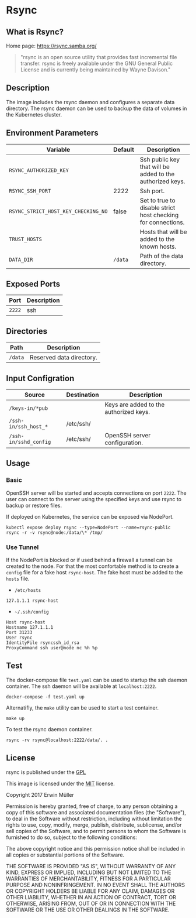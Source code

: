 # Rsync

## What is Rsync?

Home page: https://rsync.samba.org/

> "rsync is an open source utility that provides fast incremental file transfer. rsync is freely available under the GNU General Public License and is currently being maintained by Wayne Davison."

## Description

The image includes the rsync daemon and configures a separate data directory. The rsync daemon can be used to backup the data of volumes in the Kubernetes cluster.

## Environment Parameters

| Variable | Default | Description |
| ------------- | ------------- | ----- |
| `RSYNC_AUTHORIZED_KEY` | | Ssh public key that will be added to the authorized keys. |
| `RSYNC_SSH_PORT` | 2222 | Ssh port. |
| `RSYNC_STRICT_HOST_KEY_CHECKING_NO` | false | Set to true to disable strict host checking for connections. |
| `TRUST_HOSTS` | | Hosts that will be added to the known hosts. |
| `DATA_DIR` | `/data` | Path of the data directory. |

## Exposed Ports

| Port | Description |
| ----- | ----- |
| `2222`  | ssh |

## Directories

| Path | Description |
| ------------- | ----- |
| `/data` | Reserved data directory. |

## Input Configration

| Source | Destination | Description |
| ------------- | ------------- | ----- |
| `/keys-in/*pub` |  | Keys are added to the authorized keys. |
| `/ssh-in/ssh_host_*` | /etc/ssh/ |  |
| `/ssh-in/sshd_config` | /etc/ssh/ | OpenSSH server configuration. |

## Usage

### Basic

OpenSSH server will be started and accepts connections on port `2222`. The user can connect to the server using the specified keys and use rsync to backup or restore files.

If deployed on Kubernetes, the service can be exposed via NodePort.

```
kubectl expose deploy rsync --type=NodePort --name=rsync-public
rsync -r -v rsync@node:/data/\* /tmp/
```

### Use Tunnel

If the NodePort is blocked or if used behind a firewall a tunnel can be created to the node. For that the most confortable method is to create a `config` file for a fake host `rsync-host`. The fake host must be added to the `hosts` file.

* `/etc/hosts`

```
127.1.1.1 rsync-host
```

* `~/.ssh/config`

```
Host rsync-host
Hostname 127.1.1.1
Port 31233
User rsync
IdentityFile rsyncssh_id_rsa
ProxyCommand ssh user@node nc %h %p
```

## Test

The docker-compose file `test.yaml` can be used to startup the ssh daemon container. The ssh daemon will be available at `localhost:2222`.

```
docker-compose -f test.yaml up
```

Alternatifly, the `make` utility can be used to start a test container.

```
make up
```

To test the rsync daemon container.

```
rsync -rv rsync@localhost:2222/data/. .
```

## License

rsync is published under the [GPL](https://rsync.samba.org/GPL.html)

This image is licensed under the [MIT](https://opensource.org/licenses/MIT) license.

Copyright 2017 Erwin Müller

Permission is hereby granted, free of charge, to any person obtaining a copy of this software and associated documentation files (the "Software"), to deal in the Software without restriction, including without limitation the rights to use, copy, modify, merge, publish, distribute, sublicense, and/or sell copies of the Software, and to permit persons to whom the Software is furnished to do so, subject to the following conditions:

The above copyright notice and this permission notice shall be included in all copies or substantial portions of the Software.

THE SOFTWARE IS PROVIDED "AS IS", WITHOUT WARRANTY OF ANY KIND, EXPRESS OR IMPLIED, INCLUDING BUT NOT LIMITED TO THE WARRANTIES OF MERCHANTABILITY, FITNESS FOR A PARTICULAR PURPOSE AND NONINFRINGEMENT. IN NO EVENT SHALL THE AUTHORS OR COPYRIGHT HOLDERS BE LIABLE FOR ANY CLAIM, DAMAGES OR OTHER LIABILITY, WHETHER IN AN ACTION OF CONTRACT, TORT OR OTHERWISE, ARISING FROM, OUT OF OR IN CONNECTION WITH THE SOFTWARE OR THE USE OR OTHER DEALINGS IN THE SOFTWARE.

